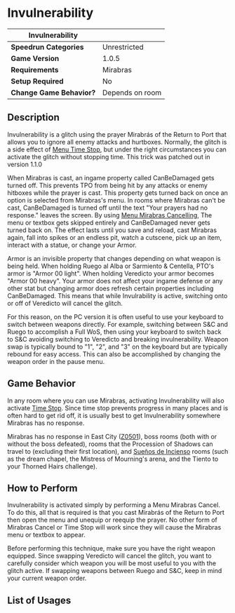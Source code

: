 # Invulnerability

|  Invulnerability          |                           |
|---------------------------|---------------------------|
| **Speedrun Categories**   | Unrestricted              |
| **Game Version**          | 1.0.5                     |
| **Requirements**          | Mirabras                  |
| **Setup Required**        | No                        |
| **Change Game Behavior?** | Depends on room           |

## Description

Invulnerability is a glitch using the prayer Mirabrás of the Return to Port that allows you to ignore all enemy attacks and hurtboxes. Normally, the glitch is a side effect of [Menu Time Stop](time_stop), but under the right circumstances you can activate the glitch without stopping time. This trick was patched out in version 1.1.0

When Mirabras is cast, an ingame property called CanBeDamaged gets turned off. This prevents TPO from being hit by any attacks or enemy hitboxes while the prayer is cast. This property gets turned back on once an option is selected from Mirabras's menu. In rooms where Mirabras can't be cast, CanBeDamaged is turned off until the text "Your prayers had no response." leaves the screen. By using [Menu Mirabras Cancelling](index), The menu or textbox gets skipped entirely and CanBeDamaged never gets turned back on. The effect lasts until you save and reload, cast Mirabras again, fall into spikes or an endless pit, watch a cutscene, pick up an item, interact with a statue, or change your Armor. 

Armor is an invisible property that changes depending on what weapon is being held. When holding Ruego al Alba or Sarmiento & Centella, PTO's armor is "Armor 00 light". When holding Veredicto your armor becomes "Armor 00 heavy". Your armor does not affect your ingame defense or any other stat but changing armor does refresh certain properties including CanBeDamaged. This means that while Invulrability is active, switching onto or off of Veredicto will cancel the glitch.

For this reason, on the PC version it is often useful to use your keyboard to switch between weapons directly. For example, switching between S&C and Ruego to accomplish a Full WoS, then using your keyboard to switch back to S&C avoiding switching to Veredicto and breaking invulnerability. Weapon swap is typically bound to "1", "2", and "3" on the keyboard but are typically rebound for easy access. This can also be accomplished by changing the weapon order in the pause menu.

## Game Behavior

In any room where you can use Mirabras, activating Invulnerability will also activate [Time Stop](time_stop). Since time stop prevents progress in many places and is often hard to get rid off, it is usually best to get Invulnerability somewhere Mirabras has no response.

Mirabras has no response in East City ([Z0501](../../../scenes/z05/z0501)), boss rooms (both with or without the boss defeated), rooms that the Procession of Shadows can travel to (excluding their first location), and [Sueños de Incienso](../../../scenes/z05/index) rooms (such as the dream chapel, the Mistress of Mourning's arena, and the Tiento to your Thorned Hairs challenge).

## How to Perform

Invulnerability is activated simply by performing a Menu Mirabras Cancel. To do this, all that is required is that you cast Mirabrás of the Return to Port then open the menu and unequip or reequip the prayer. No other form of Mirabras Cancel or Time Stop will work since they will cause the Mirabras menu or textbox to appear.

Before performing this technique, make sure you have the right weapon equipped. Since swapping Veredicto will cancel the glitch, you want to carefully consider which weapon you will be most useful to you with the glitch active. If swapping weapons between Ruego and S&C, keep in mind your current weapon order. 

## List of Usages



